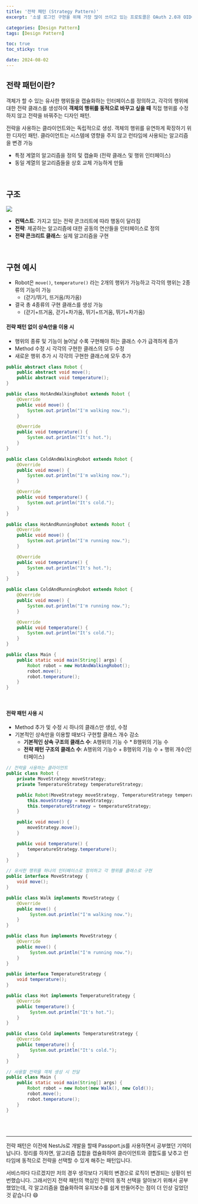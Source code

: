 ```yaml
---
title: '전략 패턴 (Strategy Pattern)'
excerpt: '소셜 로그인 구현을 위해 가장 많이 쓰이고 있는 프로토콜은 OAuth 2.0과 OIDC가 있습니다. 이 두 프로토콜이 어떻게 인증 및 인가를 부여하는지 알아봅시다.'

categories: [Design Pattern]
tags: [Design Pattern]

toc: true
toc_sticky: true

date: 2024-08-02
---
```


## 전략 패턴이란?

객체가 할 수 있는 유사한 행위들을 캡슐화하는 인터페이스를 정의하고, 각각의 행위에 대한 전략 클래스를 생성하여 **객체의 행위를 동적으로 바꾸고 싶을 때** 직접 행위를 수정하지 않고 전략을 바꿔주는 디자인 패턴.

전략을 사용하는 클라이언트와는 독립적으로 생성.
객체의 행위를 유연하게 확장하기 위한 디자인 패턴.
클라이언트는 시스템에 영향을 주지 않고 런타임에 사용되는 알고리즘을 변경 가능

- 특정 계열의 알고리즘을 정의 및 캡슐화 (전략 클래스 및 행위 인터페이스)
- 동일 계열의 알고리즘들을 상호 교체 가능하게 만듦

<br>

## 구조

![](https://velog.velcdn.com/images/gnlee95/post/df139964-6a32-4e7f-ae42-03dcf75183b6/image.png)

- **컨텍스트**: 가지고 있는 전략 콘크리트에 따라 행동이 달라짐
- **전략**: 제공하는 알고리즘에 대한 공동의 연산들을 인터페이스로 정의
- **전략 콘크리트 클래스**: 실제 알고리즘을 구현

<br>

## 구현 예시

- Robot은 `move()`, `temperature()` 라는 2개의 행위가 가능하고 각각의 행위는 2종류의 기능이 가능
  - (걷기/뛰기, 뜨거움/차가움)
    <br>
- 결국 총 4종류의 구현 클래스를 생성 가능
  - (걷기+뜨거움, 걷기+차가움, 뛰기+뜨거움, 뛰기+차가움)
    <br>

#### 전략 패턴 없이 상속만을 이용 시

- 행위의 종류 및 기능이 늘어날 수록 구현해야 하는 클래스 수가 급격하게 증가
- Method 수정 시 각각의 구현한 클래스의 모두 수정
- 새로운 행위 추가 시 각각의 구현한 클래스에 모두 추가

```java
public abstract class Robot {
    public abstract void move();
    public abstract void temperature();
}

public class HotAndWalkingRobot extends Robot {
    @Override
    public void move() {
    	System.out.println("I'm walking now.");
    }

    @Override
    public void temperature() {
    	System.out.println("It's hot.");
    }
}

public class ColdAndWalkingRobot extends Robot {
    @Override
    public void move() {
    	System.out.println("I'm walking now.");
    }

    @Override
    public void temperature() {
    	System.out.println("It's cold.");
    }
}

public class HotAndRunningRobot extends Robot {
    @Override
    public void move() {
    	System.out.println("I'm running now.");
    }

    @Override
    public void temperature() {
    	System.out.println("It's hot.");
    }
}

public class ColdAndRunningRobot extends Robot {
    @Override
    public void move() {
    	System.out.println("I'm running now.");
    }

    @Override
    public void temperature() {
    	System.out.println("It's cold.");
    }
}

public class Main {
    public static void main(String[] args) {
    	Robot robot = new HotAndWalkingRobot();
        robot.move();
        robot.temperature();
    }
}
```

<br>

#### 전략 패턴 사용 시

- Method 추가 및 수정 시 하나의 클래스만 생성, 수정
- 기본적인 상속만을 이용할 때보다 구현할 클래스 개수 감소
  - **기본적인 상속 구조의 클래스 수**: A행위의 기능 수 \* B행위의 기능 수
  - **전략 패턴 구조의 클래스 수**: A행위의 기능수 + B행위의 기능 수 + 행위 개수(인터페이스)

```java
// 전략을 사용하는 클라이언트
public class Robot {
    private MoveStrategy moveStrategy;
    private TemperatureStrategy temperatureStrategy;

    public Robot(MoveStrategy moveStrategy, TemperatureStrategy temperatureStrategy) {
        this.moveStrategy = moveStrategy;
        this.temperatureStrategy = temperatureStrategy;
    }

    public void move() {
        moveStrategy.move();
    }

    public void temperature() {
        temperatureStrategy.temperature();
    }
}

// 유사한 행위를 하나의 인터페이스로 정의하고 각 행위를 클래스로 구현
public interface MoveStrategy {
    void move();
}

public class Walk implements MoveStrategy {
    @Override
    public move() {
         System.out.println("I'm walking now.");
    }
}

public class Run implements MoveStrategy {
    @Override
    public move() {
         System.out.println("I'm running now.");
    }
}

public interface TemperatureStrategy {
    void temperature();
}

public class Hot implements TemperatureStrategy {
    @Override
    public temperature() {
         System.out.println("It's hot.");
    }
}

public class Cold implements TemperatureStrategy {
    @Override
    public temperature() {
         System.out.println("It's cold.");
    }
}

// 사용할 전략을 객체 생성 시 전달
public class Main {
    public static void main(String[] args) {
        Robot robot = new Robot(new Walk(), new Cold());
        robot.move();
        robot.temperature();
    }
}
```

<br>
<br>

---

전략 패턴은 이전에 NestJs로 개발을 할때 Passport.js를 사용하면서 공부했던 기억이 납니다. 정리를 하자면, 알고리즘 집합을 캡슐화하여 클라이언트와 결합도를 낮추고 런타임에 동적으로 전략을 선택할 수 있게 해주는 패턴입니다.

서비스마다 다르겠지만 저의 경우 생각보다 기획의 변경으로 로직이 변경되는 상황이 빈번했습니다. 그래서인지 전략 패턴의 핵심인 전략의 동적 선택을 알아보기 위해서 공부했었는데, 각 알고리즘을 캡슐화하여 유지보수를 쉽게 만들어주는 점이 더 인상 깊었던 것 같습니다 😄
